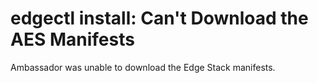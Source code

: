 # edgectl install: Can't Download the AES Manifests
 
Ambassador was unable to download the Edge Stack manifests.
